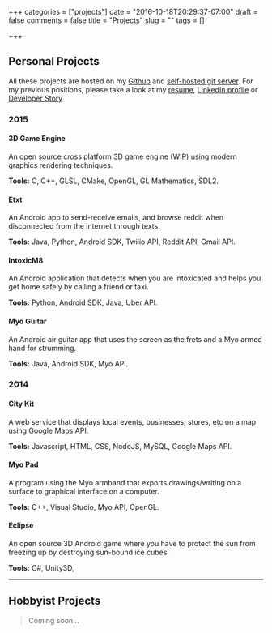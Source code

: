 +++
categories = ["projects"]
date = "2016-10-18T20:29:37-07:00"
draft = false
comments = false
title = "Projects"
slug = ""
tags = []

+++


Personal Projects
-----------------

All these projects are hosted on my [Github](https://github.com/sadmansk) and 
[self-hosted git server](https://git.sadmansk.com). For my previous positions,
please take a look at my [resume](resume.pdf), [LinkedIn profile](https://linkedin.com/in/sadmansk)
or [Developer Story](https://stackoverflow.com/story/sadmansk)

### 2015
#### 3D Game Engine
An open source cross platform 3D game engine (WIP) using modern graphics rendering techniques.

**Tools:** C, C++, GLSL, CMake, OpenGL, GL Mathematics, SDL2.

#### Etxt
An Android app to send-receive emails, and browse reddit when disconnected from the internet through texts.

**Tools:** Java, Python, Android SDK, Twilio API, Reddit API, Gmail API.

#### IntoxicM8
An Android application that detects when you are intoxicated and helps you get home safely by calling a friend or taxi.

**Tools:** Python, Android SDK, Java, Uber API.

#### Myo Guitar
An Android air guitar app that  uses the screen as the frets and a Myo armed hand for strumming.

**Tools:** Java, Android SDK, Myo API.

### 2014
#### City Kit
A web service that displays local events, businesses, stores, etc on a map using Google Maps API.

**Tools:** Javascript, HTML, CSS, NodeJS, MySQL, Google Maps API.

#### Myo Pad
A program using the Myo armband that exports drawings/writing on a surface to graphical interface on a computer.

**Tools:** C++, Visual Studio, Myo API, OpenGL.

#### Eclipse
An open source 3D Android game where you have to protect the sun from freezing up by destroying sun-bound ice cubes.

**Tools:** C#, Unity3D,

---

Hobbyist Projects
-----------------
> Coming soon...
